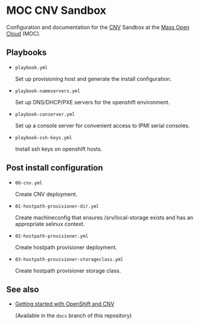 # MOC CNV Sandbox

Configuration and documentation for the [CNV][] Sandbox at the [Mass Open Cloud][] (MOC).

[cnv]: https://www.redhat.com/en/resources/container-native-virtualization
[mass open cloud]: https://massopen.cloud/

## Playbooks

- `playbook.yml`

  Set up provisioning host and generate the install configuration.

- `playbook-nameservers.yml`

  Set up DNS/DHCP/PXE servers for the openshift environment.

- `playbook-conserver.yml`

  Set up a console server for convenient access to IPMI serial consoles.

- `playbook-ssh-keys.yml`

  Install ssh keys on openshift hosts.

## Post install configuration

- `00-cnv.yml`

  Create CNV deployment.

- `01-hostpath-provisioner-dir.yml`

  Create machineconfig that ensures /srv/local-storage exists
  and has an appropriate selinux context.

- `02-hostpath-provisioner.yml`

  Create hostpath provisioner deployment.

- `03-hostpath-provisioner-storageclass.yml`

  Create hostpath provisioner storage class.

## See also

- [Getting started with OpenShift and CNV](https://gitlab.com/open-infrastructure-labs/moc-cnv-sandbox/-/tree/docs)

  (Available in the `docs` branch of this repository)
